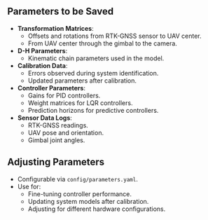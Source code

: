## Parameters to be Saved

- **Transformation Matrices**:
  - Offsets and rotations from RTK-GNSS sensor to UAV center.
  - From UAV center through the gimbal to the camera.
- **D-H Parameters**:
  - Kinematic chain parameters used in the model.
- **Calibration Data**:
  - Errors observed during system identification.
  - Updated parameters after calibration.
- **Controller Parameters**:
  - Gains for PID controllers.
  - Weight matrices for LQR controllers.
  - Prediction horizons for predictive controllers.
- **Sensor Data Logs**:
  - RTK-GNSS readings.
  - UAV pose and orientation.
  - Gimbal joint angles.

## Adjusting Parameters

- Configurable via `config/parameters.yaml`.
- Use for:
  - Fine-tuning controller performance.
  - Updating system models after calibration.
  - Adjusting for different hardware configurations.